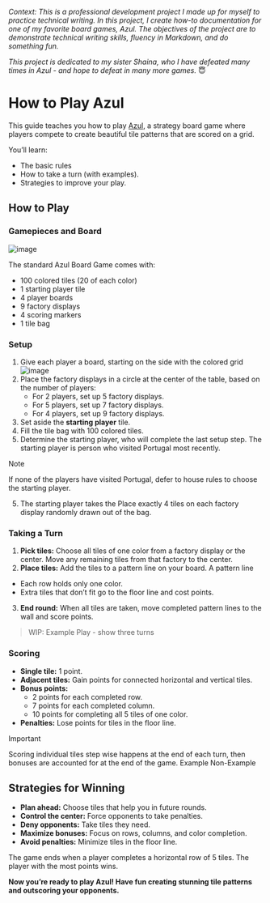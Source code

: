 _Context: This is a professional development project I made up for myself to practice technical writing. In this project, I create how-to documentation for one of my favorite board games, Azul. The objectives of the project are to demonstrate technical writing skills, fluency in Markdown, and do something fun._

_This project is dedicated to my sister Shaina, who I have defeated many times in Azul - and hope to defeat in many more games._ 😇

# **How to Play Azul**

This guide teaches you how to play [Azul](https://boardgamegeek.com/boardgame/230802/azul), a strategy board game where players compete to create beautiful tile patterns that are scored on a grid. 

You’ll learn: <br/>
- The basic rules
- How to take a turn (with examples).
- Strategies to improve your play.

## How to Play

### Gamepieces and Board
![image](https://github.com/user-attachments/assets/ad1d8e3f-30ca-4175-9242-61de5ca1bf16)

[comment]:# (annotate this picture and also add captions to all images)

The standard Azul Board Game comes with:

[comment]:# (MAKE THIS A TABLE WITH ILLUSTRATION OF THE PIECES)
* 100 colored tiles (20 of each color)
* 1 starting player tile
* 4 player boards
* 9 factory displays
* 4 scoring markers
* 1 tile bag

### Setup
[comment]:# (annotate this picture and also add captions to all images)
[comment]:# (add visuals of how the board can be set up, with rings increasing in size and player number in the middle; maybe animated? either way, you need a caption)

1. Give each player a board, starting on the side with the colored grid
   ![image](https://github.com/user-attachments/assets/8c989571-fa92-438d-ba8f-ad55f6f79c7c)
2. Place the factory displays in a circle at the center of the table, based on the number of players:
    * For 2 players, set up 5 factory displays.
    * For 5 players, set up 7 factory displays.
    * For 4 players, set up 9 factory displays.
4. Set aside the **starting player** tile.
5. Fill the tile bag with 100 colored tiles.
6. Determine the starting player, who will complete the last setup step. The starting player is person who visited Portugal most recently. 

>[!NOTE]
>If none of the players have visited Portugal, defer to house rules to choose the starting player.

5. The starting player takes the Place exactly 4 tiles on each factory display randomly drawn out of the bag.
   
[comment]:# (these need a rework, they are not specific enough)

### Taking a Turn
1. **Pick tiles:** Choose all tiles of one color from a factory display or the center. Move any remaining tiles from that factory to the center.
2.  **Place tiles:** Add the tiles to a pattern line on your board. A pattern line
   - Each row holds only one color.
   - Extra tiles that don’t fit go to the floor line and cost points.
3. **End round:** When all tiles are taken, move completed pattern lines to the wall and score points.

[comment]:# (these need a rework, they are not specific enough)

> WIP: Example Play - show three turns

### Scoring
- **Single tile:** 1 point.
- **Adjacent tiles:** Gain points for connected horizontal and vertical tiles.
- **Bonus points:**
   - 2 points for each completed row.
   - 7 points for each completed column.
   - 10 points for completing all 5 tiles of one color.
- **Penalties:** Lose points for tiles in the floor line.

[comment]:# (these need a rework, they are not specific enough)

> [!IMPORTANT]
> Scoring individual tiles step wise happens at the end of each turn, then bonuses are accounted for at the end of the game.
> Example
> Non-Example

## Strategies for Winning
- **Plan ahead:** Choose tiles that help you in future rounds.
- **Control the center:** Force opponents to take penalties.
- **Deny opponents:** Take tiles they need.
- **Maximize bonuses:** Focus on rows, columns, and color completion.
- **Avoid penalties:** Minimize tiles in the floor line.

[comment]:# (explain why these are good strategies, and also add a strategy or show an example of different approaches to filling the grid ex - corner out)

The game ends when a player completes a horizontal row of 5 tiles. The player with the most points wins.


**Now you’re ready to play Azul! Have fun creating stunning tile patterns and outscoring your opponents.**
